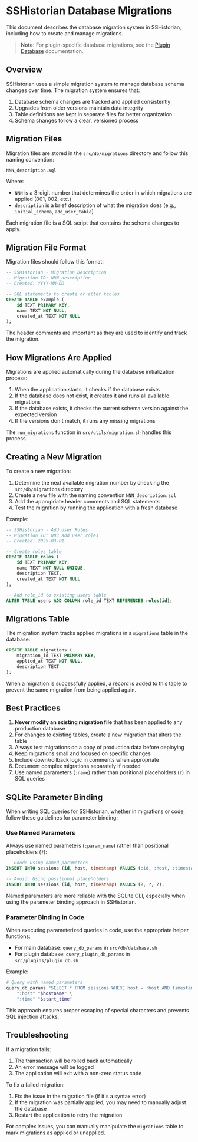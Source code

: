 # SSHistorian Database Migrations

This document describes the database migration system in SSHistorian, including how to create and manage migrations. 

> **Note:** For plugin-specific database migrations, see the [Plugin Database](Plugin_Database.md) documentation.

## Overview

SSHistorian uses a simple migration system to manage database schema changes over time. The migration system ensures that:

1. Database schema changes are tracked and applied consistently
2. Upgrades from older versions maintain data integrity
3. Table definitions are kept in separate files for better organization
4. Schema changes follow a clear, versioned process

## Migration Files

Migration files are stored in the `src/db/migrations` directory and follow this naming convention:

```
NNN_description.sql
```

Where:
- `NNN` is a 3-digit number that determines the order in which migrations are applied (001, 002, etc.)
- `description` is a brief description of what the migration does (e.g., `initial_schema`, `add_user_table`)

Each migration file is a SQL script that contains the schema changes to apply.

## Migration File Format

Migration files should follow this format:

```sql
-- SSHistorian - Migration Description
-- Migration ID: NNN_description
-- Created: YYYY-MM-DD

-- SQL statements to create or alter tables
CREATE TABLE example (
    id TEXT PRIMARY KEY,
    name TEXT NOT NULL,
    created_at TEXT NOT NULL
);
```

The header comments are important as they are used to identify and track the migration.

## How Migrations Are Applied

Migrations are applied automatically during the database initialization process:

1. When the application starts, it checks if the database exists
2. If the database does not exist, it creates it and runs all available migrations
3. If the database exists, it checks the current schema version against the expected version
4. If the versions don't match, it runs any missing migrations

The `run_migrations` function in `src/utils/migration.sh` handles this process.

## Creating a New Migration

To create a new migration:

1. Determine the next available migration number by checking the `src/db/migrations` directory
2. Create a new file with the naming convention `NNN_description.sql`
3. Add the appropriate header comments and SQL statements
4. Test the migration by running the application with a fresh database

Example:

```sql
-- SSHistorian - Add User Roles
-- Migration ID: 003_add_user_roles
-- Created: 2025-03-01

-- Create roles table
CREATE TABLE roles (
    id TEXT PRIMARY KEY,
    name TEXT NOT NULL UNIQUE,
    description TEXT,
    created_at TEXT NOT NULL
);

-- Add role_id to existing users table
ALTER TABLE users ADD COLUMN role_id TEXT REFERENCES roles(id);
```

## Migrations Table

The migration system tracks applied migrations in a `migrations` table in the database:

```sql
CREATE TABLE migrations (
    migration_id TEXT PRIMARY KEY,
    applied_at TEXT NOT NULL,
    description TEXT
);
```

When a migration is successfully applied, a record is added to this table to prevent the same migration from being applied again.

## Best Practices

1. **Never modify an existing migration file** that has been applied to any production database
2. For changes to existing tables, create a new migration that alters the table
3. Always test migrations on a copy of production data before deploying
4. Keep migrations small and focused on specific changes
5. Include down/rollback logic in comments when appropriate
6. Document complex migrations separately if needed
7. Use named parameters (`:name`) rather than positional placeholders (`?`) in SQL queries

## SQLite Parameter Binding

When writing SQL queries for SSHistorian, whether in migrations or code, follow these guidelines for parameter binding:

### Use Named Parameters

Always use named parameters (`:param_name`) rather than positional placeholders (`?`):

```sql
-- Good: Using named parameters
INSERT INTO sessions (id, host, timestamp) VALUES (:id, :host, :timestamp);

-- Avoid: Using positional placeholders
INSERT INTO sessions (id, host, timestamp) VALUES (?, ?, ?);
```

Named parameters are more reliable with the SQLite CLI, especially when using the parameter binding approach in SSHistorian.

### Parameter Binding in Code

When executing parameterized queries in code, use the appropriate helper functions:

- For main database: `query_db_params` in `src/db/database.sh`
- For plugin database: `query_plugin_db_params` in `src/plugins/plugin_db.sh`

Example:

```bash
# Query with named parameters
query_db_params "SELECT * FROM sessions WHERE host = :host AND timestamp > :time;" \
    ":host" "$hostname" \
    ":time" "$start_time"
```

This approach ensures proper escaping of special characters and prevents SQL injection attacks.

## Troubleshooting

If a migration fails:

1. The transaction will be rolled back automatically
2. An error message will be logged
3. The application will exit with a non-zero status code

To fix a failed migration:

1. Fix the issue in the migration file (if it's a syntax error)
2. If the migration was partially applied, you may need to manually adjust the database
3. Restart the application to retry the migration

For complex issues, you can manually manipulate the `migrations` table to mark migrations as applied or unapplied.